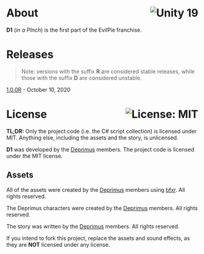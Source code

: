 # About <a href="https://unity.com"><img align="right" src="https://img.shields.io/badge/Unity-2019.4.9f1-000000?logo=Unity" alt="Unity 19" /></a>

**D1** (*in a PInch*) is the first part of the EvilPie franchise.

# Releases

>Note: versions with the suffix **R** are considered stable releases, while those with the suffix **D** are considered unstable.

[1.0.0R](https://github.com/deprimus/D1/releases/tag/1.0.0R) - October 10, 2020

# License <a href="https://github.com/deprimus/D1/blob/master/LICENSE"><img align="right" src="https://img.shields.io/badge/License-MIT-blue.svg" alt="License: MIT" /></a>

**TL;DR:** Only the project code (i.e. the C# script collection) is licensed under MIT. Anything else, including the assets and the story, is unlicensed.

**D1** was developed by the [Deprimus](https://wiki.deprimus.men) members. The project code is licensed under the MIT license.

## Assets

All of the assets were created by the [Deprimus](https://wiki.deprimus.men) members using [bfxr](https://www.bfxr.net/). All rights reserved.

The Deprimus characters were created by the [Deprimus](https://wiki.deprimus.men) members. All rights reserved.

The story was written by the [Deprimus](https://wiki.deprimus.men) members. All rights reserved.

If you intend to fork this project, replace the assets and sound effects, as they are **NOT** licensed under any license.